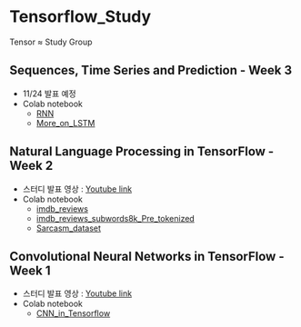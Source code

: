 # Tensorflow_Study
Tensor ≈ Study Group


## Sequences, Time Series and Prediction - Week 3
* 11/24 발표 예정
* Colab notebook
  + [RNN](RNN.ipynb)
  + [More_on_LSTM](More_on_LSTM.ipynb)

## Natural Language Processing in TensorFlow - Week 2
* 스터디 발표 영상 : [Youtube link](https://youtu.be/KD28i-YZowA)
* Colab notebook
  + [imdb_reviews](imdb_reviews.ipynb)
  + [imdb_reviews_subwords8k_Pre_tokenized](imdb_reviews_subwords8k_Pre_tokenized.ipynb)
  + [Sarcasm_dataset](Sarcasm_dataset.ipynb)


## Convolutional Neural Networks in TensorFlow - Week 1
* 스터디 발표 영상 : [Youtube link](https://youtu.be/pX4vj2Nlyro) 
* Colab notebook
  + [CNN_in_Tensorflow](CNN_in_Tensorflow.ipynb)
